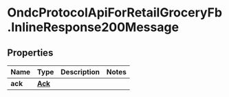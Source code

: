 # OndcProtocolApiForRetailGroceryFb.InlineResponse200Message

## Properties
Name | Type | Description | Notes
------------ | ------------- | ------------- | -------------
**ack** | [**Ack**](Ack.md) |  | 
